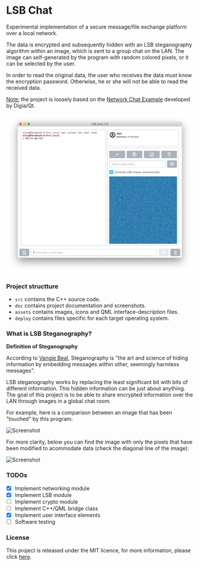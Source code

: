 # LSB Chat

Experimental implementation of a secure message/file exchange platform over a local network.

The data is encrypted and subsequently hidden with an LSB steganography algorithm within an image, which is sent to a group chat on the LAN. The image can self-generated by the program with random colored pixels, or it can be selected by the user.

In order to read the original data, the user who receives the data must know the encryption password. Otherwise, he or she will not be able to read the received data.

<u>Note:</u> the project is loosely based on the [Network Chat Example](https://doc.qt.io/qt-5/qtnetwork-network-chat-example.html) developed by Digia/Qt.

![Screenshot](doc/screenshot.png)

### Project structture

- `src` contains the C++ source code.
- `doc` contains project documentation and screenshots.
- `assets` contains images, icons and QML interface-description files.
- `deploy` contains files specific for each target operating system.

### What is LSB Steganography?

**Definition of Steganography**

According to [Vangie Beal](https://www.webopedia.com/TERM/S/steganography.html), Steganography is "the art and science of hiding information by embedding messages within other, seemingly harmless messages". 

LSB steganography works by replacing the least significant bit with bits of different information. This hidden information can be just about anything. The goal of this project is to be able to share encrypted information over the LAN through images in a global chat room.

For example, here is a comparison between an image that has been "touched" by this program:

![Screenshot](doc/LSB_Composite.png)

For more clarity, below you can find the image with only the pixels that have been modified to acommodate data (check the diagonal line of the image):

![Screenshot](doc/LSB_Data.png)

### TODOs

- [x] Implement networking module
- [x] Implement LSB module
- [ ] Implement crypto module
- [ ] Implement C++/QML bridge class
- [x] Implement user interface elements
- [ ] Software testing

### License

This project is released under the MIT licence, for more information, please click [here](LICENCE.md).

